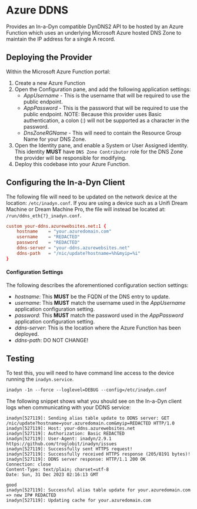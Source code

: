 # Azure DDNS
Provides an In-a-Dyn compatible  DynDNS2 API to be hosted by an Azure Function which uses an underlying Microsoft Azure hosted DNS Zone to maintain the IP address for a single A record.

## Deploying the Provider
Within the Microsoft Azure Function portal:
1. Create a new Azure Function
2. Open the Configuration pane, and add the following application settings:
    - _AppUsername_ - This is the username that will be required to use the public endpoint.
    - _AppPassword_ - This is the password that will be required to use the public endpoint. NOTE: Because this provider uses Basic authentication, a colon (:) will not be supported as a character in the password.
    - _DnsZoneRGName_ - This will need to contain the Resource Group Name for your DNS Zone.
3. Open the Identity pane, and enable a System or User Assigned identity. This identity __MUST__ have `DNS Zone Contributor` role for the DNS Zone the provider will be responsible for modifying.
4. Deploy this codebase into your Azure Function.

## Configuring the In-a-Dyn Client
The following file will need to be updated on the network device at the location: `/etc/inadyn.conf`. If you are using a device such as a Unifi Dream Machine or Dream Machine Pro, the file will instead be located at: `/run/ddns_eth{?}_inadyn.conf`.

```conf
custom your-ddns.azurewebsites.net:1 {
    hostname    = "your.azuredomain.com"
    username    = "REDACTED"
    password    = "REDACTED"
    ddns-server = "your-ddns.azurewebsites.net"
    ddns-path   = "/nic/update?hostname=%h&myip=%i"
}
```

#### Configuration Settings
The following describes the aforementioned configuration section settings:

- _hostname_: This __MUST__ be the FQDN of the DNS entry to update.
- _username_: This __MUST__ match the username used in the _AppUsername_ application configuration setting.
- _password_: This __MUST__ match the password used in the _AppPassword_ application configuration setting.
- _ddns-server_: This is the location where the Azure Function has been deployed.
- _ddns-path_: DO NOT CHANGE!

## Testing
To test this, you will need to have command line access to the device running the `inadyn.service`.
```txt
inadyn -1n --force --loglevel=DEBUG --config=/etc/inadyn.conf
```

The following snippet shows what you should see on the In-a-Dyn client logs when communicating with your DDNS service:
```log
inadyn[527119]: Sending alias table update to DDNS server: GET /nic/update?hostname=your.azuredomain.com&myip=REDACTED HTTP/1.0
inadyn[527119]: Host: your-ddns.azurewebsites.net
inadyn[527119]: Authorization: Basic REDACTED
inadyn[527119]: User-Agent: inadyn/2.9.1 https://github.com/troglobit/inadyn/issues
inadyn[527119]: Successfully sent HTTPS request!
inadyn[527119]: Successfully received HTTPS response (205/8191 bytes)!
inadyn[527119]: DDNS server response: HTTP/1.1 200 OK
Connection: close
Content-Type: text/plain; charset=utf-8
Date: Sun, 31 Dec 2023 02:16:13 GMT

good
inadyn[527119]: Successful alias table update for your.azuredomain.com => new IP# REDACTED
inadyn[527119]: Updating cache for your.azuredomain.com
```
